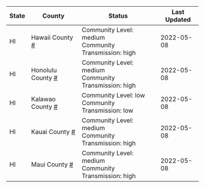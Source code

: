 State | County | Status | Last Updated
--- | --- | --- | --- 
HI | Hawaii County <a href="#hawaii_county">#</a> | <a name="hawaii_county"></a>Community Level: medium<br/>Community Transmission: high | 2022-05-08
HI | Honolulu County <a href="#honolulu_county">#</a> | <a name="honolulu_county"></a>Community Level: medium<br/>Community Transmission: high | 2022-05-08
HI | Kalawao County <a href="#kalawao_county">#</a> | <a name="kalawao_county"></a>Community Level: low<br/>Community Transmission: low | 2022-05-08
HI | Kauai County <a href="#kauai_county">#</a> | <a name="kauai_county"></a>Community Level: medium<br/>Community Transmission: high | 2022-05-08
HI | Maui County <a href="#maui_county">#</a> | <a name="maui_county"></a>Community Level: medium<br/>Community Transmission: high | 2022-05-08
